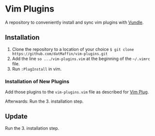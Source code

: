 # Vim Plugins
A repository to conveniently install and sync vim plugins with 
[Vundle](https://github.com/VundleVim/Vundle.Vim).

## Installation
 1. Clone the repository to a location of your choice 
    `$ git clone https://github.com/datMaffin/vim-plugins.git`
 2. Add the line `so .../vim-plugins.vim` at the beginning of the `~/.vimrc` 
    file.
 3. Run `:PlugInstall` in vim.

### Installation of New Plugins
Add those plugins to the `vim-plugins.vim` file as described for 
[Vim Plug](https://github.com/junegunn/vim-plug).

Afterwards: Run the 3. installation step.

## Update
Run the 3. installation step.

